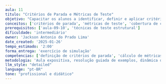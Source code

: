 ```yaml
---
aula: 11
titulo: "Critérios de Parada e Métricas de Teste"
objetivo: "Capacitar os alunos a identificar, definir e aplicar critérios de parada de testes, além de compreender e utilizar métricas de teste para avaliação da qualidade do software e do processo de teste."
conceitos: ['critérios de parada', 'métricas de teste', 'cobertura de código', 'densidade de defeitos', 'DRE', 'MTTR', 'MTTD']
prerequisitos: ['aula-09-10', 'técnicas de teste estrutural']
dificuldade: 'intermediário'
owner: 'Jackson Antonio do Prado Lima'
date_created: '2025-01-26'
tempo_estimado: '2:00'
forma_entrega: 'exercício de simulação'
competencias: ['definição de critérios de parada', 'cálculo de métricas', 'interpretação de resultados', 'tomada de decisão']
metodologia: 'Aula expositiva, resolução guiada de exemplos, dinâmica de grupo, discussão dirigida'
llm_style: "detailed"
language: "pt-BR"
tone: "profissional e didático"
---
```

